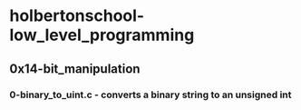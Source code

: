 # holbertonschool-low_level_programming
## 0x14-bit_manipulation
### 0-binary_to_uint.c - converts a binary string to an unsigned int
